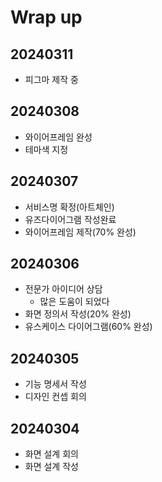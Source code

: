 # Wrap up

## 20240311

- 피그마 제작 중

## 20240308

- 와이어프레임 완성
- 테마색 지정

## 20240307

- 서비스명 확정(아트체인)
- 유즈다이어그램 작성완료
- 와이어프레임 제작(70% 완성)

## 20240306

- 전문가 아이디어 상담
  - 많은 도움이 되었다
- 화면 정의서 작성(20% 완성)
- 유스케이스 다이어그램(60% 완성)

## 20240305

- 기능 명세서 작성
- 디자인 컨셉 회의

## 20240304

- 화면 설계 회의
- 화면 설계 작성

